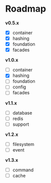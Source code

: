 # Roadmap

**v0.5.x**

- [x] container
- [x] hashing
- [x] foundation
- [x] facades

**v1.0.x**

- [ ] container
- [x] hashing
- [ ] foundation
- [ ] config
- [ ] facades

**v1.1.x**

- [ ] database
- [ ] redis
- [ ] support

**v1.2.x**

- [ ] filesystem
- [ ] event

**v1.3.x**

- [ ] command
- [ ] cache
